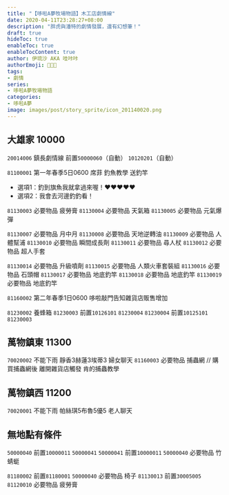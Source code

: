 ```yaml
---
title: "【哆啦A夢牧場物語】木工店劇情線"
date: 2020-04-11T23:28:27+08:00
description: "胖虎與潘特的劇情發展，還有幻想筆！"
draft: true
hideToc: true
enableToc: true
enableTocContent: true
author: 伊琉沙 AKA 哇咔咔
authorEmoji: 👩🏿‍🚀
tags: 
- 劇情
series:
- 哆啦A夢牧場物語
categories:
- 哆啦A夢
image: images/post/story_sprite/icon_201140020.png
---
```

## 大雄家 10000
`20014006` 鎮長劇情線 前置`50000060`（自動） `10120201`（自動）

`81100001` 第一年春季5日0600 席菲 釣魚教學 送釣竿
+ 選項1：釣到旗魚我就拿過來喔！♥♥♥♥♥
+ 選項2：我會去河邊釣釣看！

`81130003` 必要物品 疲勞膏
`81130004` 必要物品 天氣箱
`81130005` 必要物品 元氣爆彈

`81130007` 必要物品 月中月
`81130008` 必要物品 天地逆轉油
`81130009` 必要物品 人體幫浦
`81130010` 必要物品 瞬間成長劑
`81130011` 必要物品 尋人杖
`81130012` 必要物品 超人手套

`81130014` 必要物品 升級噴劑
`81130015` 必要物品 人類火車套裝組
`81130016` 必要物品 石頭帽
`81130017` 必要物品 地底釣竿
`81130018` 必要物品 地底釣竿
`81130019` 必要物品 地底釣竿

`81160002` 第二年春季1日0600 哆啦敲門告知雜貨店販售增加

`81230002` 養蜂箱
`81230003` 前置`10126101` `81230004`
`81230004` 前置`10125101` `81230003`

## 萬物鎮東 11300
`70020002` 不能下雨 靜香3赫蓮3埃蒂3 婦女聊天
`81160003` 必要物品 捕蟲網 // 購買捕蟲網後 離開雜貨店觸發 肯的捕蟲教學

## 萬物鎮西 11200
`70020001` 不能下雨 帕絲琪5布魯5優5 老人聊天


## 無地點有條件
`50000040` 前置`10000011` `50000041`
`50000041` 前置`10000011` `50000040` 必要物品 竹蜻蜓

`81180002` 前置`81180001` `50000040` 必要物品 椅子
`81130013` 前置`30005005` `81120010` 必要物品 疲勞膏

